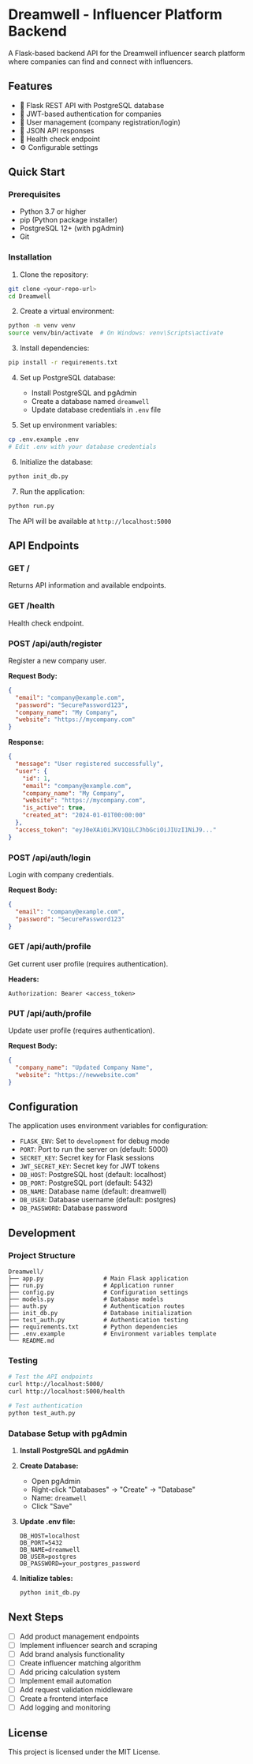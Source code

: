 # Dreamwell - Influencer Platform Backend

A Flask-based backend API for the Dreamwell influencer search platform where companies can find and connect with influencers.

## Features

- 🚀 Flask REST API with PostgreSQL database
- 🔐 JWT-based authentication for companies
- 👥 User management (company registration/login)
- 📡 JSON API responses
- 🏥 Health check endpoint
- ⚙️ Configurable settings

## Quick Start

### Prerequisites

- Python 3.7 or higher
- pip (Python package installer)
- PostgreSQL 12+ (with pgAdmin)
- Git

### Installation

1. Clone the repository:
```bash
git clone <your-repo-url>
cd Dreamwell
```

2. Create a virtual environment:
```bash
python -m venv venv
source venv/bin/activate  # On Windows: venv\Scripts\activate
```

3. Install dependencies:
```bash
pip install -r requirements.txt
```

4. Set up PostgreSQL database:
   - Install PostgreSQL and pgAdmin
   - Create a database named `dreamwell`
   - Update database credentials in `.env` file

5. Set up environment variables:
```bash
cp .env.example .env
# Edit .env with your database credentials
```

6. Initialize the database:
```bash
python init_db.py
```

7. Run the application:
```bash
python run.py
```

The API will be available at `http://localhost:5000`

## API Endpoints

### GET /
Returns API information and available endpoints.

### GET /health
Health check endpoint.

### POST /api/auth/register
Register a new company user.

**Request Body:**
```json
{
  "email": "company@example.com",
  "password": "SecurePassword123",
  "company_name": "My Company",
  "website": "https://mycompany.com"
}
```

**Response:**
```json
{
  "message": "User registered successfully",
  "user": {
    "id": 1,
    "email": "company@example.com",
    "company_name": "My Company",
    "website": "https://mycompany.com",
    "is_active": true,
    "created_at": "2024-01-01T00:00:00"
  },
  "access_token": "eyJ0eXAiOiJKV1QiLCJhbGciOiJIUzI1NiJ9..."
}
```

### POST /api/auth/login
Login with company credentials.

**Request Body:**
```json
{
  "email": "company@example.com",
  "password": "SecurePassword123"
}
```

### GET /api/auth/profile
Get current user profile (requires authentication).

**Headers:**
```
Authorization: Bearer <access_token>
```

### PUT /api/auth/profile
Update user profile (requires authentication).

**Request Body:**
```json
{
  "company_name": "Updated Company Name",
  "website": "https://newwebsite.com"
}
```


## Configuration

The application uses environment variables for configuration:

- `FLASK_ENV`: Set to `development` for debug mode
- `PORT`: Port to run the server on (default: 5000)
- `SECRET_KEY`: Secret key for Flask sessions
- `JWT_SECRET_KEY`: Secret key for JWT tokens
- `DB_HOST`: PostgreSQL host (default: localhost)
- `DB_PORT`: PostgreSQL port (default: 5432)
- `DB_NAME`: Database name (default: dreamwell)
- `DB_USER`: Database username (default: postgres)
- `DB_PASSWORD`: Database password

## Development

### Project Structure

```
Dreamwell/
├── app.py                 # Main Flask application
├── run.py                 # Application runner
├── config.py              # Configuration settings
├── models.py              # Database models
├── auth.py                # Authentication routes
├── init_db.py             # Database initialization
├── test_auth.py           # Authentication testing
├── requirements.txt       # Python dependencies
├── .env.example           # Environment variables template
└── README.md
```

### Testing

```bash
# Test the API endpoints
curl http://localhost:5000/
curl http://localhost:5000/health

# Test authentication
python test_auth.py
```

### Database Setup with pgAdmin

1. **Install PostgreSQL and pgAdmin**
2. **Create Database:**
   - Open pgAdmin
   - Right-click "Databases" → "Create" → "Database"
   - Name: `dreamwell`
   - Click "Save"

3. **Update .env file:**
   ```
   DB_HOST=localhost
   DB_PORT=5432
   DB_NAME=dreamwell
   DB_USER=postgres
   DB_PASSWORD=your_postgres_password
   ```

4. **Initialize tables:**
   ```bash
   python init_db.py
   ```

## Next Steps

- [ ] Add product management endpoints
- [ ] Implement influencer search and scraping
- [ ] Add brand analysis functionality
- [ ] Create influencer matching algorithm
- [ ] Add pricing calculation system
- [ ] Implement email automation
- [ ] Add request validation middleware
- [ ] Create a frontend interface
- [ ] Add logging and monitoring

## License

This project is licensed under the MIT License.
